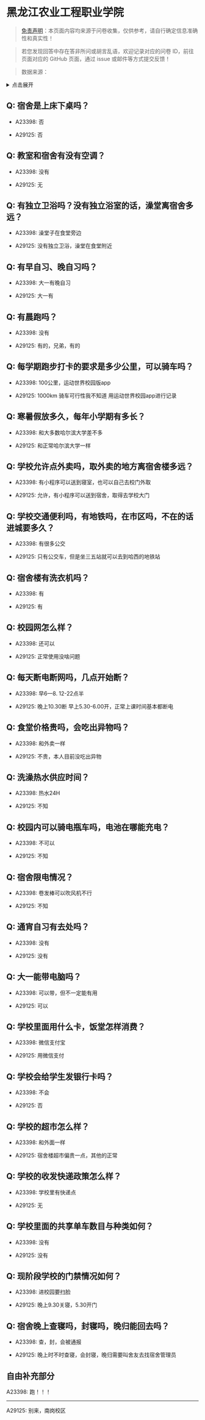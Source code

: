 # 黑龙江农业工程职业学院

> [免责声明](https://colleges.chat/#_3)：本页面内容均来源于问卷收集，仅供参考，请自行确定信息准确性和真实性！

> 若您发现回答中存在答非所问或胡言乱语，欢迎记录对应的问卷 ID，前往页面对应的 GitHub 页面，通过 issue 或邮件等方式提交反馈！

> 数据来源：

<details><summary>点击展开</summary>
<ul>
<li>A23398: 匿名 (2024 年 06 月)</li>
<li>A29125: 匿名 (2025 年 06 月)</li>
</ul>
</details>

## Q: 宿舍是上床下桌吗？

- A23398: 否

- A29125: 否

## Q: 教室和宿舍有没有空调？

- A23398: 没有

- A29125: 无

## Q: 有独立卫浴吗？没有独立浴室的话，澡堂离宿舍多远？

- A23398: 澡堂子在食堂旁边

- A29125: 没有独立卫浴，澡堂在食堂附近

## Q: 有早自习、晚自习吗？

- A23398: 大一有晚自习

- A29125: 大一有

## Q: 有晨跑吗？

- A23398: 没有

- A29125: 有的，兄弟，有的

## Q: 每学期跑步打卡的要求是多少公里，可以骑车吗？

- A23398: 100公里，运动世界校园版app

- A29125: 1000km 骑车可行性我不知道 用运动世界校园app进行记录

## Q: 寒暑假放多久，每年小学期有多长？

- A23398: 和大多数哈尔滨大学差不多

- A29125: 和正常哈尔滨大学一样

## Q: 学校允许点外卖吗，取外卖的地方离宿舍楼多远？

- A23398: 有小程序可以送到寝室，也可以自己去校门外取

- A29125: 允许，有小程序可以送到宿舍，取得去学校大门

## Q: 学校交通便利吗，有地铁吗，在市区吗，不在的话进城要多久？

- A23398: 有很多公交

- A29125: 只有公交车，但是坐三五站就可以去到哈西的地铁站

## Q: 宿舍楼有洗衣机吗？

- A23398: 有

- A29125: 有

## Q: 校园网怎么样？

- A23398: 还可以

- A29125: 正常使用没啥问题

## Q: 每天断电断网吗，几点开始断？

- A23398: 早6—8.
12-22点半

- A29125: 晚上10.30断 早上5.30-6.00开，正常上课时间基本都断电

## Q: 食堂价格贵吗，会吃出异物吗？

- A23398: 和外卖一样

- A29125: 不贵，本人目前没吃出异物

## Q: 洗澡热水供应时间？

- A23398: 热水24H

- A29125: 不知

## Q: 校园内可以骑电瓶车吗，电池在哪能充电？

- A23398: 不可以

- A29125: 不知

## Q: 宿舍限电情况？

- A23398: 卷发棒可以吹风机不行

- A29125: 不知

## Q: 通宵自习有去处吗？

- A23398: 没有

- A29125: 没有

## Q: 大一能带电脑吗？

- A23398: 可以带，但不一定能有用

- A29125: 可以

## Q: 学校里面用什么卡，饭堂怎样消费？

- A23398: 微信支付宝

- A29125: 用微信支付

## Q: 学校会给学生发银行卡吗？

- A23398: 不会

- A29125: 否

## Q: 学校的超市怎么样？

- A23398: 和外面一样

- A29125: 宿舍楼超市偏贵一点，其他的正常

## Q: 学校的收发快递政策怎么样？

- A23398: 学校里有快递点

- A29125: 无

## Q: 学校里面的共享单车数目与种类如何？

- A23398: 没有

- A29125: 没有

## Q: 现阶段学校的门禁情况如何？

- A23398: 进校园要扫脸

- A29125: 晚上9.30关寝，5.30开门

## Q: 宿舍晚上查寝吗，封寝吗，晚归能回去吗？

- A23398: 查，封，会被通报

- A29125: 晚上时不时查寝，会封寝，晚归需要叫舍友去找宿舍管理员

## 自由补充部分

A23398: 跑！！！

***

A29125: 别来，南岗校区